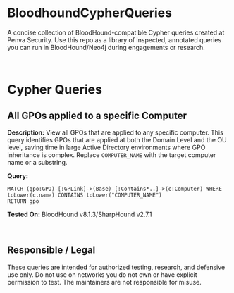 # BloodhoundCypherQueries
A concise collection of BloodHound-compatible Cypher queries created at Penva Security. Use this repo as a library of inspected, annotated queries you can run in BloodHound/Neo4j during engagements or research.

<br>

# Cypher Queries

## **All GPOs applied to a specific Computer**
**Description:** View all GPOs that are applied to any specific computer. This query identifies GPOs that are applied at both the Domain Level and the OU level, saving time in large Active Directory environments where GPO inheritance is complex. Replace `COMPUTER_NAME` with the target computer name or a substring.

**Query:**
```
MATCH (gpo:GPO)-[:GPLink]->(Base)-[:Contains*..]->(c:Computer) WHERE toLower(c.name) CONTAINS toLower("COMPUTER_NAME")
RETURN gpo
```
**Tested On:** BloodHound v8.1.3/SharpHound v2.7.1

<br>

## Responsible / Legal
These queries are intended for authorized testing, research, and defensive use only. Do not use on networks you do not own or have explicit permission to test. The maintainers are not responsible for misuse.
